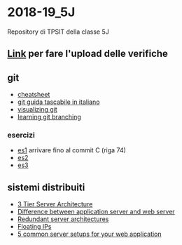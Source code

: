 # 2018-19_5J
Repository di TPSIT della classe 5J

## [Link](https://script.google.com/macros/s/AKfycbx3Mn36N3G4CfGV-ju_NDdMtc9tr9-tkwm4Md-Xrei6GoYffiAs/exec) **per fare l'upload delle verifiche**

## git
- [cheatsheet](https://zeroturnaround.com/wp-content/uploads/2016/02/Git-Cheat-Sheet-pdf-v2.png)
- [git guida tascabile in italiano](http://rogerdudler.github.io/git-guide/index.it.html)
- [visualizing git](http://git-school.github.io/visualizing-git/#free-remote)
- [learning git branching](https://learngitbranching.js.org)

### esercizi
- [es1](https://github.com/angelogalanti/2018-19_5J/blob/master/comandi%20git.sh) arrivare fino al commit C (riga 74) 
- [es2](https://github.com/angelogalanti/2018-19_5J/blob/master/esercizio%20git%202%20sincronizzazione%20repository%20remoto.sh)
- [es3](https://github.com/angelogalanti/2018-19_5J/blob/master/esercizio%20git%203%20clonare%20repository.sh)

## sistemi distribuiti
- [3 Tier Server Architecture](https://www.researchgate.net/figure/A-Typical-3-Tier-Server-Architecture-Tier-1-Web-Server-Tier-2-Application-Server-Tier_fig1_221147997)
- [Difference between application server and web server](https://stackoverflow.com/questions/936197/what-is-the-difference-between-application-server-and-web-server)
- [Redundant server architectures](https://www.e2enetworks.com/help/knowledge-base/redundant-server-architectures-from-e2e-networks/)
- [Floating IPs](https://blog.digitalocean.com/floating-ips-start-architecting-your-applications-for-high-availability/)
- [5 common server setups for your web application](https://www.digitalocean.com/community/tutorials/5-common-server-setups-for-your-web-application)